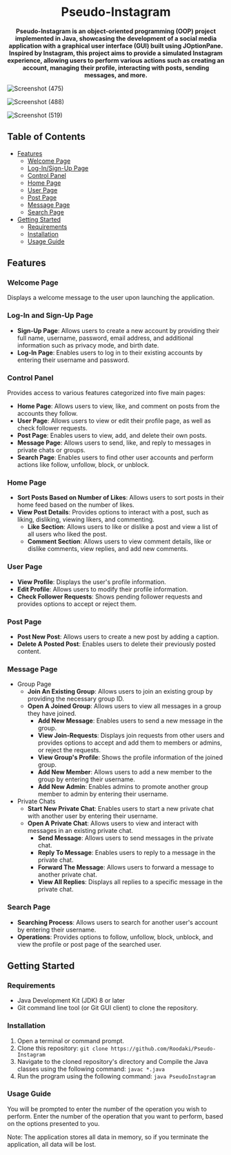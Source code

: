 <div align="center">
  <h1><strong>Pseudo-Instagram</strong></h1>
  <p><strong>Pseudo-Instagram is an object-oriented programming (OOP) project implemented in Java, showcasing the development of a social media application with a graphical user interface (GUI) built using JOptionPane. Inspired by Instagram, this project aims to provide a simulated Instagram experience, allowing users to perform various actions such as creating an account, managing their profile, interacting with posts, sending messages, and more.</strong></p>
</div>

![Screenshot (475)](https://user-images.githubusercontent.com/89901590/192554890-7e7fb51a-267a-45bd-b360-52a8fa45733f.png)

![Screenshot (488)](https://user-images.githubusercontent.com/89901590/192560542-2410c297-3965-46da-921e-4e93ddcc3089.png)

![Screenshot (519)](https://user-images.githubusercontent.com/89901590/192564452-11f29ad5-c6f8-4e6b-8c0f-18d903f7ebee.png)

## Table of Contents
- [Features](#features)
  - [Welcome Page](#welcome-page)
  - [Log-In/Sign-Up Page](#log-in-and-sign-up-page)
  - [Control Panel](#control-panel)
  - [Home Page](#home-page)
  - [User Page](#user-page)
  - [Post Page](#post-page)
  - [Message Page](#message-page)
  - [Search Page](#search-page)
- [Getting Started](#getting-started)
  - [Requirements](#requirements)
  - [Installation](#installation)
  - [Usage Guide](#usage-guide)

## Features
### Welcome Page
  Displays a welcome message to the user upon launching the application.
### Log-In and Sign-Up Page
- **Sign-Up Page**: Allows users to create a new account by providing their full name, username, password, email address, and additional information such as privacy mode, and birth date.
- **Log-In Page**: Enables users to log in to their existing accounts by entering their username and password.
### Control Panel
Provides access to various features categorized into five main pages:
- **Home Page**: Allows users to view, like, and comment on posts from the accounts they follow.
- **User Page**: Allows users to view or edit their profile page, as well as check follower requests.
- **Post Page**: Enables users to view, add, and delete their own posts.
- **Message Page**: Allows users to send, like, and reply to messages in private chats or groups.
- **Search Page**: Enables users to find other user accounts and perform actions like follow, unfollow, block, or unblock.
### Home Page
- **Sort Posts Based on Number of Likes**: Allows users to sort posts in their home feed based on the number of likes.
- **View Post Details**: Provides options to interact with a post, such as liking, disliking, viewing likers, and commenting.
  - **Like Section**: Allows users to like or dislike a post and view a list of all users who liked the post.
  - **Comment Section**: Allows users to view comment details, like or dislike comments, view replies, and add new comments.
### User Page
- **View Profile**: Displays the user's profile information.
- **Edit Profile**: Allows users to modify their profile information.
- **Check Follower Requests**: Shows pending follower requests and provides options to accept or reject them.
### Post Page
- **Post New Post**: Allows users to create a new post by adding a caption.
- **Delete A Posted Post**: Enables users to delete their previously posted content.
### Message Page
- Group Page
  - **Join An Existing Group**: Allows users to join an existing group by providing the necessary group ID.
  - **Open A Joined Group**: Allows users to view all messages in a group they have joined.
    - **Add New Message**: Enables users to send a new message in the group.
    - **View Join-Requests**: Displays join requests from other users and provides options to accept and add them to members or admins, or reject the requests.
    - **View Group's Profile**: Shows the profile information of the joined group.
    - **Add New Member**: Allows users to add a new member to the group by entering their username.
    - **Add New Admin**: Enables admins to promote another group member to admin by entering their username.
- Private Chats
  - **Start New Private Chat**: Enables users to start a new private chat with another user by entering their username.
  - **Open A Private Chat**: Allows users to view and interact with messages in an existing private chat.
    - **Send Message**: Allows users to send messages in the private chat.
    - **Reply To Message**: Enables users to reply to a message in the private chat.
    - **Forward The Message**: Allows users to forward a message to another private chat.
    - **View All Replies**: Displays all replies to a specific message in the private chat.
### Search Page
- **Searching Process**: Allows users to search for another user's account by entering their username.
- **Operations**: Provides options to follow, unfollow, block, unblock, and view the profile or post page of the searched user.

## Getting Started
### Requirements
* Java Development Kit (JDK) 8 or later
* Git command line tool (or Git GUI client) to clone the repository.
### Installation
1. Open a terminal or command prompt.
2. Clone this repository: `git clone https://github.com/Roodaki/Pseudo-Instagram`
3. Navigate to the cloned repository's directory and Compile the Java classes using the following command: `javac *.java`
4. Run the program using the following command: `java PseudoInstagram`
### Usage Guide
You will be prompted to enter the number of the operation you wish to perform. Enter the number of the operation that you want to perform, based on the options presented to you.

Note: The application stores all data in memory, so if you terminate the application, all data will be lost.
